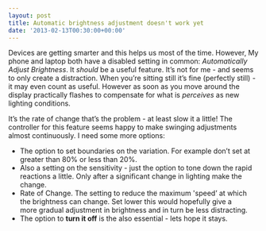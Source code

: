 ```yaml
---
layout: post
title: Automatic brightness adjustment doesn't work yet
date: '2013-02-13T00:30:00+00:00'
---
```

Devices are getting smarter and this helps us most of the time. However, My
phone and laptop both have a disabled setting in common: _Automatically Adjust
Brightness_. It _should_ be a useful feature. It’s not for me - and seems
to only create a distraction. When you’re sitting still it’s fine (perfectly
still) - it may even count as useful. However as soon as you move around the
display practically flashes to compensate for what is _perceives_ as new
lighting conditions.

It’s the rate of change that’s the problem - at least slow it a little! The
controller for this feature seems happy to make swinging adjustments almost
continuously. I need some more options:

* The option to set boundaries on the variation. For example don’t set at
  greater than 80% or less than 20%.
* Also a setting on the sensitivity - just the option to tone down the rapid
  reactions a little. Only after a significant change in lighting make the
  change.
* Rate of Change. The setting to reduce the maximum 'speed’ at which the
  brightness can change. Set lower this would hopefully give a
  more gradual adjustment in brightness and in turn be less distracting.
* The option to **turn it off** is the also essential - lets hope it stays.

